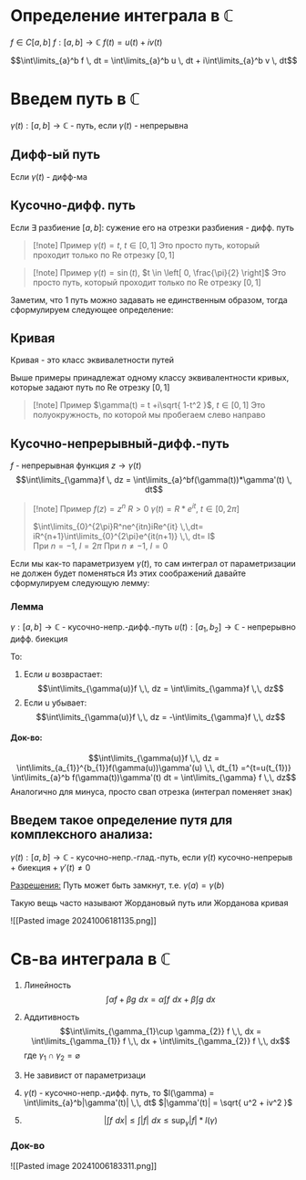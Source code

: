 # Определение интеграла в $\mathbb{C}$

$f \in C[a,b]$
$f: [a,b] \to \mathbb{C}$
$f(t) = u(t) + iv(t)$

$$\int\limits_{a}^b f \, dt =  \int\limits_{a}^b u \, dt + i\int\limits_{a}^b v \, dt$$

# Введем путь в $\mathbb{C}$
$\gamma(t): [a,b] \to \mathbb{C}$ -  путь, если $\gamma(t)$ - непрерывна

## Дифф-ый путь
Если $\gamma(t)$ - дифф-ма

## Кусочно-дифф. путь
Если $\exists$ разбиение $[a,b]:$ сужение его на отрезки разбиения - дифф. путь

>[!note] Пример
>$\gamma(t) = t$, $t \in [0,1]$
>Это просто путь, который проходит только по $\mathrm{Re}$ отрезку $[0,1]$

>[!note] Пример
>$\gamma(t) = \sin{(t)}$, $t \in \left[ 0, \frac{\pi}{2} \right]$
>Это просто путь, который проходит только  по $\mathrm{Re}$ отрезку $[0,1]$

Заметим, что 1 путь можно задавать не единственным образом, тогда сформулируем следующее определение:

## Кривая

Кривая - это класс эквивалетности путей

Выше примеры принадлежат одному классу эквивалентности кривых, которые задают путь  по $\mathrm{Re}$ отрезку $[0,1]$

>[!note] Пример
>$\gamma(t) = t +i\sqrt{ 1-t^2 }$, $t \in [0,1]$
>Это полуокружность, по которой мы пробегаем слево направо


## Кусочно-непрерывный-дифф.-путь
$f$ - непрерывная функция
$z \to \gamma(t)$
$$\int\limits_{\gamma}f \, dz = \int\limits_{a}^bf(\gamma(t))*\gamma'(t) \, dt$$

>[!note] Пример
>$f(z) = z^n$
>$R >0$
>$\gamma(t) = R*e^{it}$, $t \in [0,2\pi]$
>
>$\int\limits_{0}^{2\pi}R^ne^{itn}iRe^{it} \,\,dt= iR^{n+1}\int\limits_{0}^{2\pi}e^{it(n+1)} \,\, dt= I$
>\
>При $n = -1$,  $I = 2\pi$
>При $n \neq -1$, $I = 0$



Если мы как-то параметризуем $\gamma(t)$, то сам интеграл от параметризации не должен будет поменяться
Из этих соображений давайте сформулируем следующую лемму:

### Лемма
$\gamma: [a,b] \to \mathbb{C}$ - кусочно-непр.-дифф.-путь
$u(t):[a_{1},b_{2}] \to \mathbb{C}$ - непрерывно дифф. биекция

То:

1. Если $u$ возврастает:
$$\int\limits_{\gamma(u)}f \,\, dz = \int\limits_{\gamma}f \,\, dz$$
2. Если u убывает:
$$\int\limits_{\gamma(u)}f \,\, dz = -\int\limits_{\gamma}f \,\, dz$$
#### Док-во:
$$\int\limits_{\gamma(u)}f \,\, dz = \int\limits_{a_{1}}^{b_{1}}f(\gamma(u))\gamma'(u) \,\, dt_{1} =^{t=u(t_{1})} \int\limits_{a}^b f(\gamma(t))\gamma'(t) dt = \int\limits_{\gamma} f \,\, dz$$
Аналогично для минуса, просто свап отрезка (интеграл поменяет знак)


## Введем такое определение путя для комплексного анализа:

$\gamma(t):[a,b] \to \mathbb{C}$ - кусочно-непр.-глад.-путь, если $\gamma(t)$ кусочно-непрерыв + биекция + $\gamma'(t) \neq 0$

<u>Разрешения:</u>
Путь может быть замкнут, т.е. $\gamma(a)=\gamma (b)$

Такую вещь часто называют Жордановый путь
или Жорданова кривая

![[Pasted image 20241006181135.png]]

# Св-ва интеграла в $\mathbb{C}$

1. Линейность
$$\int\limits \alpha f + \beta g \,\, dx = \alpha\int\limits f \,\, dx + \beta\int\limits g \,\, dx$$
2. Аддитивность
$$\int\limits_{\gamma_{1}\cup \gamma_{2}} f \,\, dx = \int\limits_{\gamma_{1}} f \,\, dx + \int\limits_{\gamma_{2}} f \,\, dx$$
где $\gamma_{1} \cap \gamma_{2} = \varnothing$
3. Не завивист от параметризаци
4. $\gamma(t)$ - кусочно-непр.-дифф. путь, то
$l(\gamma) = \int\limits_{a}^b|\gamma'(t)| \,\, dt$
$|\gamma'(t)| = \sqrt{ u^2 + iv^2 }$

5. $$\left|\int f \,\,dx\right| \leq \int |f| \,\,dx \leq \sup_{\gamma}|f|*l(\gamma)$$


### Док-во

![[Pasted image 20241006183311.png]]